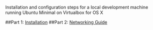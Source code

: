 Installation and configuration steps for a local development machine running Ubuntu Minimal on Virtualbox for OS X

##Part 1: [Installation](virtualbox-setup.md)
##Part 2:  [Networking Guide](virtualbox-networking.md)
